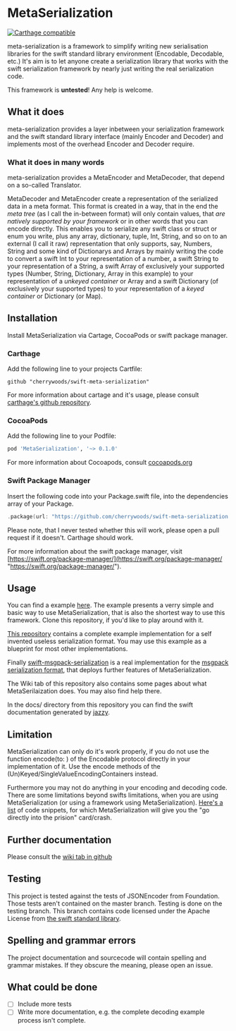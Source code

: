 # MetaSerialization
[![Carthage compatible](https://img.shields.io/badge/Carthage-compatible-4BC51D.svg?style=flat)](https://github.com/Carthage/Carthage)

meta-serialization is a framework to simplify writing new serialisation libraries for the swift standard library environment (Encodable, Decodable, etc.)
It's aim is to let anyone create a serialization library that works with the swift serialization framework by nearly just writing the real serialization code.

This framework is **untested**!
Any help is welcome.

## What it does
meta-serialization provides a layer inbetween your serialization framework and the swift standard library interface 
(mainly Encoder and Decoder) and implements most of the overhead Encoder and Decoder require.
### What it does in many words
meta-serialization provides a MetaEncoder and MetaDecoder, that depend on a so-called Translator. 

MetaDecoder and MetaEncoder create a representation of the serialized data in a meta format. 
This format is created in a way, that in the end the *meta tree* (as I call the in-between format) will only contain values, 
that *are natively supported by your framework* or in other words that you can encode directly. 
This enables you to serialize any swift class or struct or enum you write, 
plus any array, dictionary, tuple, Int, String, and so on to an external (I call it raw) representation that only supports, 
say, Numbers, String and some kind of Dictionarys and Arrays by mainly writing the code to convert a swift Int to your representation of a number, a swift String to your representation of a String, a swift Array of exclusively your supported types (Number, String, Dictionary, Array in this example) to your representation of a *unkeyed container* or Array and  a swift Dictionary (of exclusively your supported types) to your representation of a *keyed container* or Dictionary (or Map).

## Installation
Install MetaSerialization via Cartage, CocoaPods or swift package manager.
### Carthage
Add the following line to your projects Cartfile:
```ogdl
github "cherrywoods/swift-meta-serialization"
```
For more information about cartage and it's usage, please consult [carthage's github repository](https://github.com/Carthage/Carthage "https://github.com/Carthage/Carthage").
### CocoaPods
Add the following line to your Podfile:
```ruby
pod 'MetaSerialization', '~> 0.1.0'
```
For more information about Cocoapods, consult [cocoapods.org](https://cocoapods.org)
### Swift Package Manager
Insert the following code into your Package.swift file, into the dependencies array of your Package.
```swift
.package(url: "https://github.com/cherrywoods/swift-meta-serialization.git", from: "0.0.4"),
```
Please note, that I never tested whether this will work, please open a pull request if it doesn't. Carthage should work.

For more information about the swift package manager, visit [https://swift.org/package-manager/](https://swift.org/package-manager/ "https://swift.org/package-manager/").

## Usage
You can find a example [here](https://github.com/cherrywoods/swift-meta-serialization/blob/master/Examples/BasicUsage.playground/Contents.swift). The example presents a verry simple and basic way to use MetaSerialization, that is also the shortest way to use this framework. Clone this repository, if you'd like to play around with it.

[This repository](https://github.com/cherrywoods/meta-serialization-example) contains a complete example implementation for a self invented useless serialization format. You may use this example as a blueprint for most other implementations.

Finally [swift-msgpack-serialization](https://github.com/cherrywoods/swift-msgpack-serialization) is a real implementation for the [msgpack serialization format](msgpack.org), that deploys further features of MetaSerialization.

The Wiki tab of this repository also contains some pages about what MetaSerilaization does. You may also find help there. 

In the docs/ directory from this repository you can find the swift documentation generated by [jazzy](https://github.com/realm/jazzy).

## Limitation
MetaSerialization can only do it's work properly, if you do not use the function encode(to: ) of the Encodable protocol directly in your implementation of it. Use the encode methods of the (Un)Keyed/SingleValueEncodingContainers instead.

Furthermore you may not do anything in your encoding and decoding code. There are some limitations beyond swifts limitations, when you are using MetaSerialization (or using a framework using MetaSerialization). [Here's a list](https://github.com/cherrywoods/swift-meta-serialization/wiki/Illegal-Encoding-or-Decoding-Behaviours) of code snippets, for which MetaSerialization will give you the "go directly into the prision" card/crash.
## Further documentation
Please consult the [wiki tab in github](https://github.com/cherrywoods/swift-meta-serialization/wiki)
## Testing
This project is tested against the tests of JSONEncoder from Foundation.
Those tests aren't contained on the master branch.
Testing is done on the testing branch. This branch contains code licensed under the Apache License from [the swift standard library](https://github.com/apple/swift).
## Spelling and grammar errors
The project documentation and sourcecode will contain spelling and grammar mistakes. If they obscure the meaning, please open an issue.
## What could be done
 - [ ] Include more tests
 - [ ] Write more documentation, e.g. the complete decoding example process isn't complete.
